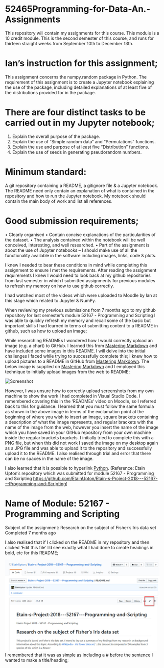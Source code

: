 # 52465Programming-for-Data-An.-Assignments
This repository will contain my assignments for this course. This module is a 10 credit module.
This is the second semester of this course, and runs for thirteen straight weeks from September 10th to December 13th. 

# Ian’s instruction for this assignment;

This assignment concerns the numpy.random package in Python. The requirement of this assignment is to create a Jupyter notebook explaining the use of the package, including detailed explanations of at least five of the distributions provided for in the package. 

# There are four distinct tasks to be carried out in my Jupyter notebook;
1.	Explain the overall purpose of the package.
2.	Explain the use of “Simple random data” and “Permutations” functions.
3.	Explain the use and purpose of at least five “Distribution” functions.
4.	Explain the use of seeds in generating pseudorandom numbers.

# Minimum standard:
A git repository containing a README, a gitignore file & a Jupyter notebook. 
The README need only contain an explanation of what is contained in the repository and how to run the Jupyter notebook.
My notebook should contain the main body of work and list all references.

# Good submission requirements;
•	Clearly organised
•	Contain concise explanations of the particularities of the dataset.
•	The analysis contained within the notebook will be well conceived, interesting, and well researched.
•	Part of the assignment is about the use of Jupyter notebooks – I should make use of all the functionality available in the software including images, links, code & plots.

I knew I needed to bear these conditions in mind while completing this assignment to ensure I met the requirements.
After reading the assignment requirements I knew I would need to look back at my github repositories from last semester in which I submitted assignments for previous modules to refresh my memory on how to use github correctly. 

I had watched most of the videos which were uploaded to Moodle by Ian at this stage which related to Jupyter & NumPy. 

When reviewing my previous submissions from 7 months ago to my github repository for last semester’s module 52167 - Programming and Scripting I was able to quickly refresh my memory and recall some of the basic but important skills I had learned in terms of submitting content to a README in github, such as how to upload an image;

While researching READMEs I wondered how I would correctly upload an image (e.g. a chart) to GitHub. I learned this from [Mastering Markdown](https://guides.github.com/features/mastering-markdown/) and have included some images in this README. I will delve into the initial challenges I faced while trying to successfully complete this;
I knew how to upload pictures to a README in GitHub from [Mastering Markdown](https://guides.github.com/features/mastering-markdown/). The below image is supplied on [Mastering Markdown](https://guides.github.com/features/mastering-markdown/) and I employed this technique to initially upload images from the web to README;

![Screenshot](GithubScreenshotInstruction.jpg)

However, I was unsure how to correctly upload screenshots from my own machine to show the work I had completed in Visual Studio Code. I remembered covering this in the ‘READMEs’ video on Moodle, so I referred back to this for guidance. I learned that you must follow the same formula as shown in the above image in terms of the exclamation point at the beginning of where you wish to insert an image, square brackets containing a description of what the image represents, and regular brackets with the name of the image from the web, however you insert the name of the image which you have saved in your GitHub repository from your own machine inside the regular brackets brackets. I initially tried to complete this with a PNG file, but when this did not work I saved the image on my desktop again as a JPG file and was able to upload it to the repository and successfully upload it to the README. I also realised through trial and error that there can be no spaces in the name of the image.

I also learned that it is possible to hyperlink [Python]( https://www.python.org/).
(Reference: Etain Upton’s repository which was submitted for module 52167 - Programming and Scripting https://github.com/EtainUpton/Etain-s-Project-2018---52167---Programming-and-Scripting)

# Name of Module: 52167 - Programming and Scripting
Subject of the assignment:
Research on the subject of Fisher’s Iris data set
Completed 7 months ago

I also realised that if I clicked on the README in my repository and then clicked ‘Edit this file’ I’d see exactly what I had done to create headings in bold, etc for this README;
 
![Screenshot displaying how to edit README in github](ScreenshotDisplayingEdit.jpg)
I remembered that it was as simple as including a # before the sentence I wanted to make a title/heading; 
